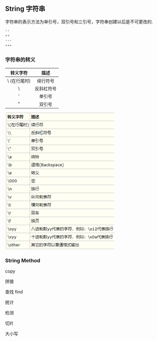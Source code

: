 ## String 字符串 

字符串的表示方法为单引号，双引号和三引号，字符串创建以后是不可更改的. 


    ''
    ""
    '''
    """
    

### 字符串的转义

转义字符 | 描述 |
:-------:|:-------:|
 \ (在行尾时)|续行符号|
  \\  |反斜杠符号 |
 \'| 单引号|
 \" | 双引号|
![string](https://raw.githubusercontent.com/mklsw/lobcn/master/String/string_escape.png)


### String Method 

copy

拼接

查找 find

统计

检测

切片

大小写
